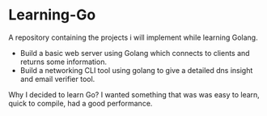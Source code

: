 # Learning-Go
A repository containing the projects i will implement while learning Golang.

* Build a basic web server using Golang which connects to clients and returns some information.
* Build a networking CLI tool using golang to give a detailed dns insight and email verifier tool.

Why I decided to learn Go?
I wanted something that was was easy to learn, quick to compile, had a good performance.
